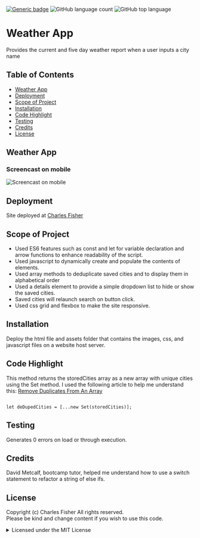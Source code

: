 [![Generic badge](https://img.shields.io/badge/license-MIT-<COLOR>.svg)](#license)
![GitHub language count](https://img.shields.io/github/languages/count/cdfishe1/weather-app)
![GitHub top language](https://img.shields.io/github/languages/top/cdfishe1/weather-app)

# Weather App

Provides the current and five day weather report when a user inputs a city name

## Table of Contents
* [Weather App](#javascript-quiz-screencast)
* [Deployment](#deployment)
* [Scope of Project](#scope-of-project)
* [Installation](#installation)
* [Code Highlight](#code-highlight)
* [Testing](#testing)
* [Credits](#credits)
* [License](#license)

## Weather App

### Screencast on mobile
![Screencast on mobile](assets/images/demo.gif)


## Deployment

Site deployed at [Charles Fisher](https://cdfishe1.github.io/weather-app/)

## Scope of Project

* Used ES6 features such as const and let for variable declaration and arrow functions to enhance readability of the script.
* Used javascript to dynamically create and populate the contents of elements.
* Used array methods to deduplicate saved cities and to display them in alphabetical order
* Used a details element to provide a simple dropdown list to hide or show the saved cities.
* Saved cities will relaunch search on button click.
* Used css grid and flexbox to make the site responsive.



## Installation

Deploy the html file and assets folder that contains the images, css, and javascript files on a website host server.

## Code Highlight
This method returns the storedCities array as a new array with unique cities using the Set method.
I used the following article to help me understand this: [Remove Duplicates From An Array](https://www.javascripttutorial.net/array/javascript-remove-duplicates-from-array/)

```

let deDupedCities = [...new Set(storedCities)];

```

## Testing

Generates 0 errors on load or through execution.

## Credits

David Metcalf, bootcamp tutor, helped me understand how to use a switch statement to refactor a string of else ifs.

## License

Copyright (c) Charles Fisher All rights reserved.<br>
Please be kind and change content if you wish to use this code.

<details><summary>Licensed under the MIT License</summary>

Copyright (c) 2021 - present | Charles Fisher

<blockquote>
Permission is hereby granted, free of charge, to any person obtaining a copy
of this software and associated documentation files (the "Software"), to deal
in the Software without restriction, including without limitation the rights
to use, copy, modify, merge, publish, distribute, sublicense, and/or sell
copies of the Software, and to permit persons to whom the Software is
furnished to do so, subject to the following conditions:

The above copyright notice and this permission notice shall be included in all
copies or substantial portions of the Software.

THE SOFTWARE IS PROVIDED "AS IS", WITHOUT WARRANTY OF ANY KIND, EXPRESS OR
IMPLIED, INCLUDING BUT NOT LIMITED TO THE WARRANTIES OF MERCHANTABILITY,
FITNESS FOR A PARTICULAR PURPOSE AND NONINFRINGEMENT. IN NO EVENT SHALL THE
AUTHORS OR COPYRIGHT HOLDERS BE LIABLE FOR ANY CLAIM, DAMAGES OR OTHER
LIABILITY, WHETHER IN AN ACTION OF CONTRACT, TORT OR OTHERWISE, ARISING FROM,
OUT OF OR IN CONNECTION WITH THE SOFTWARE OR THE USE OR OTHER DEALINGS IN THE
SOFTWARE.
</blockquote>
</details>



